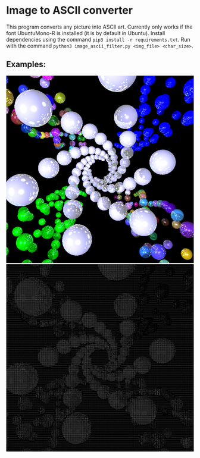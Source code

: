 # Image to ASCII converter

This program converts any picture into ASCII art. Currently only works if the font UbuntuMono-R is installed (it is by default in Ubuntu).
Install dependencies using the command `pip3 install -r requirements.txt`.
Run with the command `python3 image_ascii_filter.py <img_file> <char_size>`.

## Examples:
![scene12_original](scene12.png?raw=true)
![scene12_ascii](scene12_ascii.jpg?raw=true)